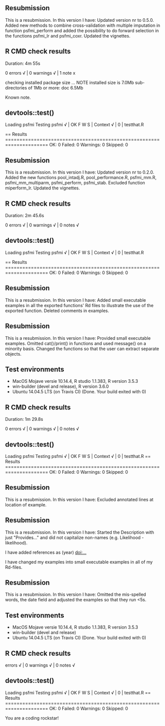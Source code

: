 ## Resubmission
This is a resubmission. In this version I have:
Updated version nr to 0.5.0.
Added new methods to combine cross-validation with multiple imputation
in function psfmi_perform and added the possibility to do forward selection
in the functions psfmi_lr and psfmi_coxr. 
Updated the vignettes. 

## R CMD check results
Duration: 4m 55s

0 errors √ | 0 warnings √ | 1 note x

checking installed package size ... NOTE
    installed size is  7.0Mb
    sub-directories of 1Mb or more:
      doc   6.5Mb

Known note.

## devtools::test()
Loading psfmi
Testing psfmi
√ |  OK F W S | Context
√ |   0       | testthat.R

== Results =====================================================================
OK:       0
Failed:   0
Warnings: 0
Skipped:  0

## Resubmission
This is a resubmission. In this version I have:
Updated version nr to 0.2.0.
Added the new functions pool_intadj.R, pool_performance.R, psfmi_mm.R,
psfmi_mm_multiparm, psfmi_perform, psfmi_stab.
Excluded function miperform_lr. 
Updated the vignettes. 

## R CMD check results
Duration: 2m 45.6s

0 errors √ | 0 warnings √ | 0 notes √

## devtools::test()
Loading psfmi
Testing psfmi
√ |  OK F W S | Context
√ |   0       | testthat.R

== Results =====================================================================
OK:       0
Failed:   0
Warnings: 0
Skipped:  0

## Resubmission
This is a resubmission. In this version I have:
Added small executable examples in all the exported functions'
Rd files to illustrate the use of the exported function.
Deleted comments in examples.

## Resubmission
This is a resubmission. In this version I have:
Provided small executable examples. 
Omitted cat()/print() in functions and used message() on a minority basis.
Changed the functions so that the user can extract separate objects. 
## Test environments
*	MacOS Mojave versie 10.14.4, R studio 1.1.383, R version 3.5.3
* win-builder (devel and release), R version 3.6.0
* Ubuntu 14.04.5 LTS (on Travis CI) (Done. Your build exited with 0)

## R CMD check results
Duration: 1m 29.8s

0 errors √ | 0 warnings √ | 0 notes √

## devtools::test()
Loading psfmi
Testing psfmi
√ | OK F W S | Context
√ |  0       | testthat.R
== Results =====================================================================
OK:       0
Failed:   0
Warnings: 0
Skipped:  0

## Resubmission
This is a resubmission. In this version I have:
Excluded annotated lines at location of example.

## Resubmission
This is a resubmission. In this version I have:
Started the Description with just "Provides..." and did not capitalize non-names (e.g. Likelihood - likelihood).

I have added references as  (year) <doi:...>  

I have changed my examples into small executable examples in all of my Rd-files.

## Resubmission
This is a resubmission. In this version I have:
Omitted the mis-spelled words, the date field and adjusted the examples so that they run <5s.

## Test environments
*	MacOS Mojave versie 10.14.4, R studio 1.1.383, R version 3.5.3
* win-builder (devel and release)
* Ubuntu 14.04.5 LTS (on Travis CI) (Done. Your build exited with 0)

## R CMD check results
errors √ | 0 warnings √ | 0 notes √

## devtools::test()
Loading psfmi
Testing psfmi
√ | OK F W S | Context
√ |  0       | testthat.R
== Results =====================================================================
OK:       0
Failed:   0
Warnings: 0
Skipped:  0

You are a coding rockstar!
